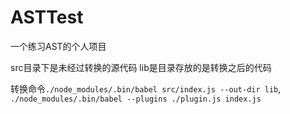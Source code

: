 # ASTTest
一个练习AST的个人项目

src目录下是未经过转换的源代码
lib是目录存放的是转换之后的代码

转换命令`./node_modules/.bin/babel src/index.js --out-dir lib`,
`./node_modules/.bin/babel --plugins ./plugin.js index.js`